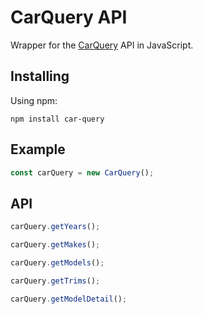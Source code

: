 # CarQuery API

Wrapper for the [CarQuery](http://www.carqueryapi.com/) API in JavaScript.

## Installing
Using npm:
```
npm install car-query
```

## Example
```javascript
const carQuery = new CarQuery();
```

## API
```javascript
carQuery.getYears();
```

```javascript
carQuery.getMakes();
```

```javascript
carQuery.getModels();
```

```javascript
carQuery.getTrims();
```

```javascript
carQuery.getModelDetail();
```